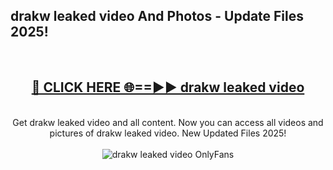 <h2>drakw leaked video And Photos - Update Files 2025!</h2>
<br>
<div align="center">
<h2><a href="https://top-ai-tools.click/QrbHav" rel="nofollow">🔴 CLICK HERE 🌐==►► drakw leaked video</a></h2>
<br>
Get drakw leaked video and all content. Now you can access all videos and pictures of drakw leaked video. New Updated Files 2025!
<br>
<br>
<a href="https://top-ai-tools.click/QrbHav" rel="nofollow" data-target="animated-image.originalLink"><img src="https://i.ibb.co.com/WyWwxjT/player-gif2.gif" alt="drakw leaked video OnlyFans" style="max-width: 100%; display: inline-block;" data-target="animated-image.originalImage"></a>
</div>
<br>